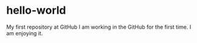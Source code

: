# hello-world
My first repository at GitHub
I am working in the GitHub for the first time. I am enjoying it.
